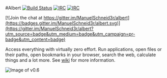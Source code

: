 #Albert [![Build Status](https://travis-ci.org/ManuelSchneid3r/albert.svg?branch=master)](https://travis-ci.org/ManuelSchneid3r/albert) [![IRC](https://img.shields.io/badge/IRC-%23albertlauncher-green.svg?style=flat)](https://kiwiirc.com/client/irc.freenode.net/#albertlauncher) [![IRC](https://img.shields.io/badge/telegram_channel-albertlauncher-green.svg?style=flat)](https://telegram.me/albertlauncher)

[![Join the chat at https://gitter.im/ManuelSchneid3r/albert](https://badges.gitter.im/ManuelSchneid3r/albert.svg)](https://gitter.im/ManuelSchneid3r/albert?utm_source=badge&utm_medium=badge&utm_campaign=pr-badge&utm_content=badge)

Access everything with virtually zero effort. Run applications, open files or their paths, open bookmarks in your browser, search the web, calculate things and a lot more. See [wiki](https://github.com/ManuelSchneid3r/albert/wiki) for more information.

![Image of v0.6](https://raw.githubusercontent.com/ManuelSchneid3r/albert/master/v0.6.gif)
